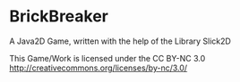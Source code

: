 BrickBreaker
============

A Java2D Game, written with the help of the Library Slick2D

This Game/Work is licensed under the CC BY-NC 3.0
http://creativecommons.org/licenses/by-nc/3.0/
